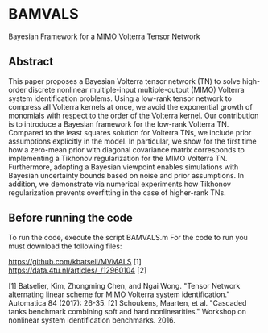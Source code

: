 # BAMVALS
Bayesian Framework for a MIMO Volterra Tensor Network

## Abstract
This paper proposes a Bayesian Volterra tensor network (TN) to solve high-order discrete nonlinear multiple-input multiple-output (MIMO) Volterra system identification problems. Using a low-rank tensor network to compress all Volterra kernels at once, we avoid the exponential growth of monomials with respect to the order of the Volterra kernel. Our contribution is to introduce a Bayesian framework for the low-rank Volterra TN. Compared to the least squares solution for Volterra TNs, we include prior assumptions explicitly in the model. In particular, we show for the first time how a zero-mean prior with diagonal covariance matrix corresponds to implementing a Tikhonov regularization for the MIMO Volterra TN. Furthermore, adopting a Bayesian viewpoint enables simulations with Bayesian uncertainty bounds based on noise and prior assumptions. In addition, we demonstrate via numerical experiments how Tikhonov regularization prevents overfitting in the case of higher-rank TNs.




## Before running the code 

To run the code, execute the script BAMVALS.m
For the code to run you must download the following files:

https://github.com/kbatseli/MVMALS [1]
https://data.4tu.nl/articles/_/12960104 [2]


[1] Batselier, Kim, Zhongming Chen, and Ngai Wong. "Tensor Network alternating linear scheme for MIMO Volterra system identification." Automatica 84 (2017): 26-35.
[2] Schoukens, Maarten, et al. "Cascaded tanks benchmark combining soft and hard nonlinearities." Workshop on nonlinear system identification benchmarks. 2016.
